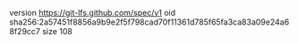 version https://git-lfs.github.com/spec/v1
oid sha256:2a57451f8856a9b9e2f5f798cad70f11361d785f65fa3ca83a09e24a68f29cc7
size 108
